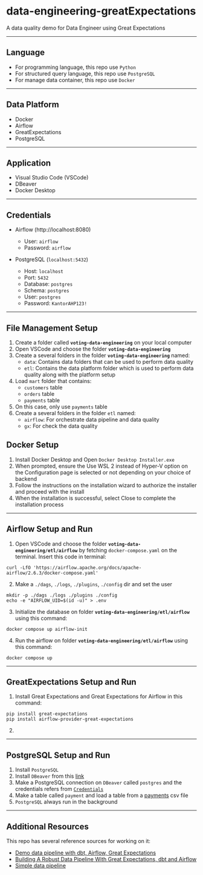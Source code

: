 # data-engineering-greatExpectations
 A data quality demo for Data Engineer using Great Expectations

---

## Language
* For programming language, this repo use `Python`
* For structured query language, this repo use `PostgreSQL`
* For manage data container, this repo use `Docker`
---

## Data Platform
* Docker
* Airflow
* GreatExpectations
* PostgreSQL
---

## Application
* Visual Studio Code (VSCode)
* DBeaver
* Docker Desktop
---

## Credentials
* Airflow (http://localhost:8080)
	* User: `airflow`
	* Password: `airflow`

* PostgreSQL (`localhost:5432`)
	* Host: `localhost`
	* Port: `5432`
	* Database: `postgres` 
	* Schema: `postgres`
	* User: `postgres`
	* Password: `KantorAHP123!`
---

## File Management Setup
1. Create a folder called **`voting-data-engineering`** on your local computer
2. Open VSCode and choose the folder  **`voting-data-engineering`**
3. Create a several folders in the folder **`voting-data-engineering`** named:
	*  `data`: Contains data folders that can be used to perform data quality 
	*  `etl`: Contains the data platform folder which is used to perform data quality along with the platform setup
4. Load `mart` folder that contains:
   * `customers` table
   * `orders` table
   * `payments` table
5. On this case, only use `payments` table
6. Create a several folders in the folder `etl` named:
   * `airflow`: For orchestrate data pipeline and data quality
   * `gx`: For check the data quality

## Docker Setup
1. Install Docker Desktop and Open `Docker Desktop Installer.exe`
2. When prompted, ensure the Use WSL 2 instead of Hyper-V option on the Configuration page is selected or not depending on your choice of backend
3. Follow the instructions on the installation wizard to authorize the installer and proceed with the install
4. When the installation is successful, select Close to complete the installation process
---

## Airflow Setup and Run
1. Open VSCode and choose the folder **`voting-data-engineering/etl/airflow`** by fetching `docker-compose.yaml` on the terminal. Insert this code in terminal:
```
curl -LfO 'https://airflow.apache.org/docs/apache-airflow/2.6.3/docker-compose.yaml'
``` 
2. Make a `./dags`, `./logs`, `./plugins`, `./config` dir and set the user 
```
mkdir -p ./dags ./logs ./plugins ./config
echo -e "AIRFLOW_UID=$(id -u)" > .env
```
3. Initialize the database on folder **`voting-data-engineering/etl/airflow`** using this command:
```
docker compose up airflow-init
```
4. Run the airflow on folder **`voting-data-engineering/etl/airflow`** using this command:
```
docker compose up
```
---

## GreatExpectations Setup and Run
1. Install Great Expectations and Great Expectations for Airflow in this command:
```
pip install great-expectations
pip install airflow-provider-great-expectations
```
2. 
---

## PostgreSQL Setup and Run
1. Install `PostgreSQL`
2. Install `DBeaver` from this [link](https://dbeaver.io/)
3. Make a PostgreSQL connection on `DBeaver` called `postgres` and the credentials refers from [`Credentials`](https://github.com/skhosyih/data-engineering-greatExpectations/blob/main/README.md#credentials)
4. Make a table called `payment` and load a table from a [payments](https://github.com/skhosyih/data-engineering-greatExpectations/blob/main/voting-data-engineering/data/mart/payments.csv) csv file 
5. `PostgreSQL` always run in the background
---

## Additional Resources
This repo has several reference sources for working on it:
* [Demo data pipeline with dbt, Airflow, Great Expectations](https://github.com/spbail/dag-stack)
* [Building A Robust Data Pipeline With Great Expectations, dbt and Airflow](https://medium.com/@Sasakky/building-a-robust-data-pipeline-with-great-expectations-dbt-and-airflow-d12b8bba030)
* [Simple data pipeline](https://github.com/goFrendiAsgard/platform-data)
